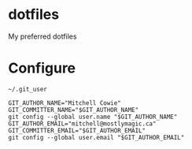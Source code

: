 # dotfiles
My preferred dotfiles

# Configure

`~/.git_user`
```
GIT_AUTHOR_NAME="Mitchell Cowie"
GIT_COMMITTER_NAME="$GIT_AUTHOR_NAME"
git config --global user.name "$GIT_AUTHOR_NAME"
GIT_AUTHOR_EMAIL="mitchell@mostlymagic.ca"
GIT_COMMITTER_EMAIL="$GIT_AUTHOR_EMAIL"
git config --global user.email "$GIT_AUTHOR_EMAIL"
```
